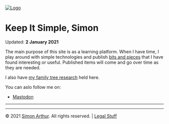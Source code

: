 <script src="https://www.simonarthur.co.uk/includes/scripts/md-page.js"></script>

[![Logo](https://www.simonarthur.co.uk/includes/images/anomis66_jack.png "Keep It Simple, Simon")][home]






Keep It Simple, Simon
========================

Updated: **2 January 2021**

The main purpose of this site is as a learning platform.  When I have time, I play around with simple technologies and publish [bits and pieces](/items/) that I have found interesting or useful.  Published items will come and go over time as they are needed.  

I also have [my family tree research](/family/tree/) held here.

You can aslo follow me on: 

 + [Mastodon](https://mastodon.me.uk/@anomis66 "Open social media for the UK. With an account on mastodon.me.uk you'll be able to follow people on any Mastodon server and beyond.") 






------

<ul id="myNavbar" class="columns"></ul>
<script src="https://www.simonarthur.co.uk/includes/scripts/navigation.main.js"></script>

------

&copy; 2021 [Simon Arthur][home].  All rights reserved. | [Legal Stuff][legal]

[home]: <https://www.simonarthur.co.uk/> "Keep It Simple, Simon"
[legal]: <https://www.simonarthur.co.uk/legal.html> "Legal Stuff"